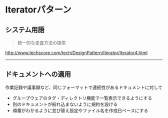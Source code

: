 # Iteratorパターン

## システム用語

> 統一的な走査方法の提供

http://www.techscore.com/tech/DesignPattern/Iterator/Iterator4.html

---

## ドキュメントへの適用

作業記録や議事録など、同じフォーマットで連続性があるドキュメントに対して

- グループウェアのタグ・ディレクトリ機能で一覧表示できるようにする
- 別のドキュメントが紛れ込まないように規約を設ける
- 順番がわかるように並び替え設定やファイル名を作成日ベースにする
